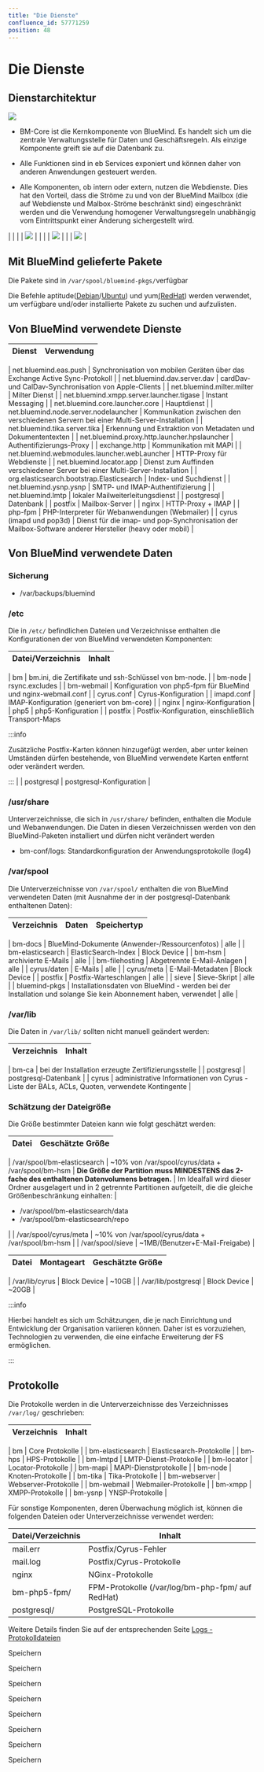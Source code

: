 ```yaml
---
title: "Die Dienste"
confluence_id: 57771259
position: 48
---
```

# Die Dienste


## Dienstarchitektur

![](../../attachments/57771259/58592713.png)


- BM-Core ist die Kernkomponente von BlueMind. Es handelt sich um die zentrale Verwaltungsstelle für Daten und Geschäftsregeln. Als einzige Komponente greift sie auf die Datenbank zu.

- Alle Funktionen sind in eb Services exponiert und können daher von anderen Anwendungen gesteuert werden.

- Alle Komponenten, ob intern oder extern, nutzen die Webdienste. Dies hat den Vorteil, dass die Ströme zu und von der BlueMind Mailbox (die auf Webdienste und Malbox-Ströme beschränkt sind) eingeschränkt werden und die Verwendung homogener Verwaltungsregeln unabhängig vom Eintrittspunkt einer Änderung sichergestellt wird.


| 
 | 
| 
 | ![](../../attachments/57771259/58592712.png) |
 | 
 | 
 | ![](../../attachments/57771259/58592712.png) |
| 
 | ![](../../attachments/57771259/58592712.png) |


## Mit BlueMind gelieferte Pakete

Die Pakete sind in `/var/spool/bluemind-pkgs/`verfügbar

Die Befehle aptitude([Debian](https://wiki.debian.org/fr/Aptitude)/[Ubuntu](https://doc.ubuntu-fr.org/aptitude)) und yum[(RedHat](http://www.linuxcommand.org/man_pages/yum8.html)) werden verwendet, um verfügbare und/oder installierte Pakete zu suchen und aufzulisten.

## Von BlueMind verwendete Dienste

| Dienst | Verwendung |
| --- | --- |
| 
net.bluemind.eas.push
 | Synchronisation von mobilen Geräten über das Exchange Active Sync-Protokoll |
| net.bluemind.dav.server.dav | cardDav- und CalDav-Synchronisation von Apple-Clients |
| net.bluemind.milter.milter | Milter Dienst |
| net.bluemind.xmpp.server.launcher.tigase | Instant Messaging |
| net.bluemind.core.launcher.core | Hauptdienst |
| net.bluemind.node.server.nodelauncher | Kommunikation zwischen den verschiedenen Servern bei einer Multi-Server-Installation |
| net.bluemind.tika.server.tika | Erkennung und Extraktion von Metadaten und Dokumententexten |
| net.bluemind.proxy.http.launcher.hpslauncher | Authentifizierungs-Proxy |
| exchange.http | Kommunikation mit MAPI |
| net.bluemind.webmodules.launcher.webLauncher | HTTP-Proxy für Webdienste |
| net.bluemind.locator.app | Dienst zum Auffinden verschiedener Server bei einer Multi-Server-Installation |
| org.elasticsearch.bootstrap.Elasticsearch | Index- und Suchdienst |
| net.bluemind.ysnp.ysnp | SMTP- und IMAP-Authentifizierung |
| net.bluemind.lmtp | lokaler Mailweiterleitungsdienst |
| postgresql | Datenbank |
| postfix | 
Mailbox-Server
 |
| 
nginx
 | HTTP-Proxy + IMAP |
| 
php-fpm
 | PHP-Interpreter für Webanwendungen (Webmailer) |
| cyrus (imapd und pop3d) | Dienst für die imap- und pop-Synchronisation der Mailbox-Software anderer Hersteller (heavy oder mobil) |

## Von BlueMind verwendete Daten

### Sicherung

- /var/backups/bluemind


### /etc

Die in `/etc/` befindlichen Dateien und Verzeichnisse enthalten die Konfigurationen der von BlueMind verwendeten Komponenten:

| Datei/Verzeichnis | Inhalt |
| --- | --- |
| 
bm
 | bm.ini, die Zertifikate und ssh-Schlüssel von bm-node. |
| 
bm-node
 | rsync.excludes |
| bm-webmail | Konfiguration von php5-fpm für BlueMind und nginx-webmail.conf |
| cyrus.conf | Cyrus-Konfiguration |
| imapd.conf | IMAP-Konfiguration (generiert von bm-core) |
| nginx | nginx-Konfiguration |
| php5 | php5-Konfiguration |
| postfix | 
Postfix-Konfiguration, einschließlich Transport-Maps


:::info

Zusätzliche Postfix-Karten können hinzugefügt werden, aber unter keinen Umständen dürfen bestehende, von BlueMind verwendete Karten entfernt oder verändert werden.

:::
 |
| postgresql | postgresql-Konfiguration |

### /usr/share

Unterverzeichnisse, die sich in `/usr/share/` befinden, enthalten die Module und Webanwendungen. Die Daten in diesen Verzeichnissen werden von den BlueMind-Paketen installiert und dürfen nicht verändert werden

- bm-conf/logs: Standardkonfiguration der Anwendungsprotokolle (log4)


### /var/spool

Die Unterverzeichnisse von `/var/spool/` enthalten die von BlueMind verwendeten Daten (mit Ausnahme der in der postgresql-Datenbank enthaltenen Daten):

| Verzeichnis | Daten | Speichertyp |
| --- | --- | --- |
| 
bm-docs
 | BlueMind-Dokumente (Anwender-/Ressourcenfotos) | alle |
| bm-elasticsearch | ElasticSearch-Index | Block Device |
| bm-hsm | archivierte E-Mails | alle |
| bm-filehosting | Abgetrennte E-Mail-Anlagen | alle |
| cyrus/daten | E-Mails | alle |
| cyrus/meta | E-Mail-Metadaten | Block Device |
| postfix | 
Postfix-Warteschlangen
 | alle |
| sieve | Sieve-Skript | alle |
| bluemind-pkgs | Installationsdaten von BlueMind - werden bei der Installation und solange Sie kein Abonnement haben, verwendet | alle |

### /var/lib

Die Daten in `/var/lib/` sollten nicht manuell geändert werden:

| Verzeichnis | Inhalt |
| --- | --- |
| 
bm-ca
 | bei der Installation erzeugte Zertifizierungsstelle |
| postgresql | postgresql-Datenbank |
| cyrus | administrative Informationen von Cyrus - Liste der BALs, ACLs, Quoten, verwendete Kontingente |

### Schätzung der Dateigröße

Die Größe bestimmter Dateien kann wie folgt geschätzt werden:

| Datei | Geschätzte Größe |
| --- | --- |
| 
/var/spool/bm-elasticsearch
 | 
~10% von /var/spool/cyrus/data + /var/spool/bm-hsm
 | 
**Die Größe der Partition muss MINDESTENS das 2-fache des enthaltenen Datenvolumens betragen.**
 | 
Im Idealfall wird dieser Ordner ausgelagert und in 2 getrennte Partitionen aufgeteilt, die die gleiche Größenbeschränkung einhalten:
 | 
- /var/spool/bm-elasticsearch/data
- /var/spool/bm-elasticsearch/repo

 |
| /var/spool/cyrus/meta | ~10% von /var/spool/cyrus/data + /var/spool/bm-hsm |
| /var/spool/sieve | ~1MB/(Benutzer+E-Mail-Freigabe) |

| Datei | Montageart | Geschätzte Größe |
| --- | --- | --- |
| 
/var/lib/cyrus
 | Block Device | ~10GB |
| /var/lib/postgresql | Block Device | ~20GB |


:::info

Hierbei handelt es sich um Schätzungen, die je nach Einrichtung und Entwicklung der Organisation variieren können. Daher ist es vorzuziehen, Technologien zu verwenden, die eine einfache Erweiterung der FS ermöglichen.

:::

## Protokolle

Die Protokolle werden in die Unterverzeichnisse des Verzeichnisses `/var/log/` geschrieben:

| Verzeichnis | Inhalt |
| --- | --- |
| 
bm
 | Core Protokolle |
| bm-elasticsearch | Elasticsearch-Protokolle |
| bm-hps | HPS-Protokolle |
| bm-lmtpd | LMTP-Dienst-Protokolle |
| bm-locator | Locator-Protokolle |
| bm-mapi | MAPI-Dienstprotokolle |
| bm-node | Knoten-Protokolle |
| bm-tika | Tika-Protokolle |
| bm-webserver | Webserver-Protokolle |
| bm-webmail | Webmailer-Protokolle |
| bm-xmpp | XMPP-Protokolle |
| bm-ysnp | YNSP-Protokolle |

Für sonstige Komponenten, deren Überwachung möglich ist, können die folgenden Dateien oder Unterverzeichnisse verwendet werden:

| Datei/Verzeichnis | Inhalt |
| --- | --- |
| mail.err | Postfix/Cyrus-Fehler |
| mail.log | Postfix/Cyrus-Protokolle |
| nginx | NGinx-Protokolle |
| bm-php5-fpm/ | FPM-Protokolle (/var/log/bm-php-fpm/ auf RedHat) |
| postgresql/ | PostgreSQL-Protokolle |

Weitere Details finden Sie auf der entsprechenden Seite [Logs - Protokolldateien](/Guide_de_l_administrateur/Supervision/Logs_Fichiers_journaux/)

Speichern

Speichern

Speichern

Speichern

Speichern

Speichern

Speichern

Speichern


